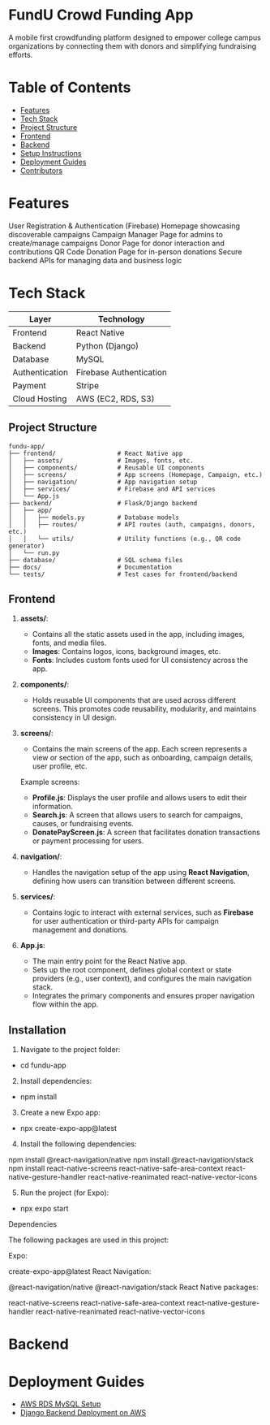 # FundU Crowd Funding App
A mobile first crowdfunding platform designed to empower college campus organizations by connecting them with donors and simplifying fundraising efforts.

# Table of Contents

- [Features](#features)
- [Tech Stack](#tech-stack)
- [Project Structure](#project-structure)
- [Frontend](#Frontend)
- [Backend](#Backend)
- [Setup Instructions](#setup-instructions)
- [Deployment Guides](#deployment-guides)
- [Contributors](#contributors)

# Features

User Registration & Authentication (Firebase)
Homepage showcasing discoverable campaigns
Campaign Manager Page for admins to create/manage campaigns
Donor Page for donor interaction and contributions
QR Code Donation Page for in-person donations
Secure backend APIs for managing data and business logic

# Tech Stack

| **Layer**        | **Technology**                |
|------------------|-------------------------------|
| Frontend         | React Native                  |
| Backend          | Python (Django)               |
| Database         | MySQL                         |
| Authentication   | Firebase Authentication       |
| Payment          | Stripe                        |
| Cloud Hosting    | AWS (EC2, RDS, S3)            |

## Project Structure
```
fundu-app/
├── frontend/                 # React Native app
│   ├── assets/               # Images, fonts, etc.
│   ├── components/           # Reusable UI components
│   ├── screens/              # App screens (Homepage, Campaign, etc.)
│   ├── navigation/           # App navigation setup
│   ├── services/             # Firebase and API services
│   └── App.js
├── backend/                  # Flask/Django backend
│   ├── app/
│   │   ├── models.py         # Database models
│   │   ├── routes/           # API routes (auth, campaigns, donors, etc.)
│   │   └── utils/            # Utility functions (e.g., QR code generator)
│   └── run.py
├── database/                 # SQL schema files
├── docs/                     # Documentation
└── tests/                    # Test cases for frontend/backend
```
## Frontend
1. **assets/**:
   - Contains all the static assets used in the app, including images, fonts, and media files.
   - **Images**: Contains logos, icons, background images, etc.
   - **Fonts**: Includes custom fonts used for UI consistency across the app.

2. **components/**:
   - Holds reusable UI components that are used across different screens. This promotes code reusability, modularity, and maintains consistency in UI design.

3. **screens/**:
   - Contains the main screens of the app. Each screen represents a view or section of the app, such as onboarding, campaign details, user profile, etc.
   
   Example screens:
   - **Profile.js**: Displays the user profile and allows users to edit their information.
   - **Search.js**: A screen that allows users to search for campaigns, causes, or fundraising events.
   - **DonatePayScreen.js**: A screen that facilitates donation transactions or payment processing for users.

4. **navigation/**:
   - Handles the navigation setup of the app using **React Navigation**, defining how users can transition between different screens.

5. **services/**:
   - Contains logic to interact with external services, such as **Firebase** for user authentication or third-party APIs for campaign management and donations.

6. **App.js**:
   - The main entry point for the React Native app.
   - Sets up the root component, defines global context or state providers (e.g., user context), and configures the main navigation stack.
   - Integrates the primary components and ensures proper navigation flow within the app.

## **Installation**
1. Navigate to the project folder:

- cd fundu-app

2. Install dependencies:

- npm install

3. Create a new Expo app:

- npx create-expo-app@latest

4. Install the following dependencies:

npm install @react-navigation/native
npm install @react-navigation/stack
npm install react-native-screens react-native-safe-area-context react-native-gesture-handler react-native-reanimated react-native-vector-icons

5. Run the project (for Expo):

- npx expo start

Dependencies

The following packages are used in this project:

Expo:

create-expo-app@latest
React Navigation:

@react-navigation/native
@react-navigation/stack
React Native packages:

react-native-screens
react-native-safe-area-context
react-native-gesture-handler
react-native-reanimated
react-native-vector-icons

# Backend
# Deployment Guides
- [AWS RDS MySQL Setup](aws/SQL-RDS-Deployment.md)
- [Django Backend Deployment on AWS](aws/Django-Deployment-README.md)
